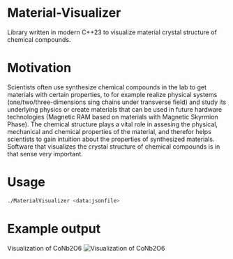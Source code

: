 # Material-Visualizer
Library written in modern C++23 to visualize material crystal structure of chemical compounds. 

# Motivation
Scientists often use synthesize chemical compounds in the lab to get materials with certain properties, 
to for example realize physical systems (one/two/three-dimensions sing chains under transverse field) 
and study its underlying physics or create materials that can be used in future hardware technologies 
(Magnetic RAM based on materials with Magnetic Skyrmion Phase). The chemical structure plays a vital 
role in assesing the physical, mechanical and chemical properties of the material, and therefor helps 
scientists to gain intuition about the properties of synthesized materials. Software that visualizes 
the crystal structure of chemical compounds is in that sense very important.

# Usage
```bash
./MaterialVisualizer <data:jsonfile>
```

# Example output
Visualization of CoNb2O6
![Visualization of CoNb2O6](figs/VisualizationCoNb2O6.gif)


